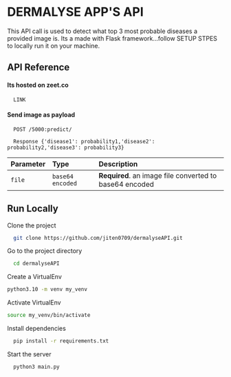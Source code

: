 
# DERMALYSE APP'S API

This API call is used to detect what top 3 most probable diseases a provided image is.
Its a made with Flask framework...follow SETUP STPES to locally run it on your machine.

## API Reference

#### Its hosted on zeet.co

```http
  LINK 
```

#### Send image as payload

```http
  POST /5000:predict/
```

```http
  Response {'disease1': probability1,'disease2': probability2,'disease3': probability3}
```

| Parameter | Type     | Description                |
| :-------- | :------- | :------------------------- |
| `file` | `base64 encoded` | **Required**. an image file converted to base64 encoded|



## Run Locally

Clone the project

```bash
  git clone https://github.com/jiten0709/dermalyseAPI.git
```

Go to the project directory

```bash
  cd dermalyseAPI
```

Create a VirtualEnv

```bash
python3.10 -m venv my_venv
```

Activate VirtualEnv

```bash
source my_venv/bin/activate
```

Install dependencies

```bash
  pip install -r requirements.txt
```

Start the server

```bash
  python3 main.py
```

